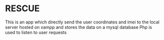 # RESCUE
This is an app which directly send the user coordinates and imei to the local server hosted on xampp and stores the data on a mysql database
Php is used to listen to user requests
